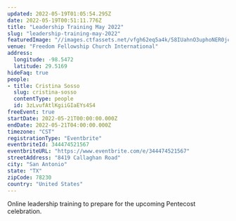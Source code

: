 ```yaml
---
updated: 2022-05-19T01:05:54.295Z
date: 2022-05-19T00:51:11.776Z
title: "Leadership Training May 2022"
slug: "leadership-training-may-2022"
featuredImage: "//images.ctfassets.net/vfgh62eq5a4k/58IUahnO3uphoNER0jctnS/464f647e9a7f6d328f978f81d1f557f9/simon-wilkes-S297j2CsdlM-unsplash__1_.jpg"
venue: "Freedom Fellowship Church International"
address:
  longitude: -98.5472
  latitude: 29.5169
hideFaq: true
people:
- title: Cristina Sosso
  slug: cristina-sosso
  contentType: people
  id: 3zLvufAtlKgiiGIaEYs4S4
freeEvent: true
startDate: 2022-05-21T00:00:00.000Z
endDate: 2022-05-21T04:00:00.000Z
timezone: "CST"
registrationType: "Eventbrite"
eventbriteId: 344474521567
eventbriteURL: "https://www.eventbrite.com/e/344474521567"
streetAddress: "8419 Callaghan Road"
city: "San Antonio"
state: "TX"
zipCode: 78230
country: "United States"
---
```

Online leadership training to prepare for the upcoming Pentecost celebration.
